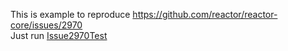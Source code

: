 This is example to reproduce https://github.com/reactor/reactor-core/issues/2970  
Just run [Issue2970Test](/src/test/java/ru/belkacar/example/Issue2970Test.java)
